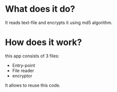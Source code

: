 # What does it do?

It reads text-file and encrypts it using md5 algorithm.

# How does it work?

this app consists of 3 files:
* Entry-point
* File reader
* encryptor

It allows to reuse this code.
